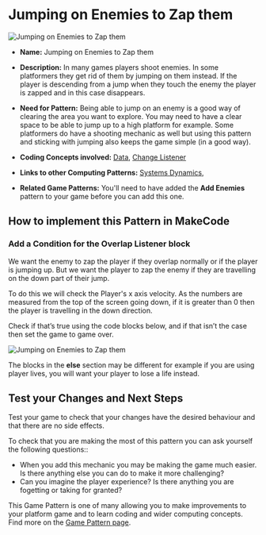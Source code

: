 # Jumping on Enemies to Zap them

![Jumping on Enemies to Zap them](https://raw.githubusercontent.com/mickfuzz/makecode-platformer-101/master/images/patterns/gameMechanics_jumping.jpg)

* **Name:** Jumping on Enemies to Zap them

* **Description:** In many games players shoot enemies. In some platformers they get rid of them by jumping on them instead.
If the player is descending from a jump when they touch the enemy the player is zapped and in this case disappears.

* **Need for Pattern:** Being able to jump on an enemy is a good way of clearing the area you want to explore. You may need to have a
clear space to be able to jump up to a high platform for example. Some platformers do have a
shooting mechanic as well but using this pattern and sticking with jumping also keeps the game simple (in a good way).

* **Coding Concepts involved:** [Data](codingConcepts#data), [Change Listener](widerPatterns#change-listener)

* **Links to other Computing Patterns:** [Systems Dynamics](widerPatterns#systems-dynamics),

* **Related Game Patterns:** You'll need to have added the **Add Enemies** pattern to your game before you can add this one.

## How to implement this Pattern in MakeCode

### Add a Condition for the Overlap Listener block

We want the enemy to zap the player if they overlap normally or if the player is jumping up. But we want the player to
zap the enemy if they are travelling on the down part of their jump.

To do this we will check the Player's x axis velocity. As the numbers are measured from the top of the screen going down, if it is greater than 0 then the player is travelling in the down direction.

Check if that’s true using the code blocks below, and if that isn’t the case then set the game to game over.

![Jumping on Enemies to Zap them](https://raw.githubusercontent.com/mickfuzz/makecode-platformer-101/master/images/jumpOnEnemies1.png)

The blocks in the **else** section may be different for example if you are using player lives, you will want your player to lose a life instead.

## Test your Changes and Next Steps

Test your game to check that your changes have the desired behaviour and that there are no side effects.

To check that you are making the most of this pattern you can ask yourself the following questions::

* When you add this mechanic you may be making the game much easier. Is there anything else you can do to make it more challenging?
* Can you imagine the player experience? Is there anything you are fogetting or taking for granted?

This Game Pattern is one of many allowing you to make improvements to your platform game and to learn coding and wider computing concepts. Find more on the [Game Pattern page](gamePatterns.md).

